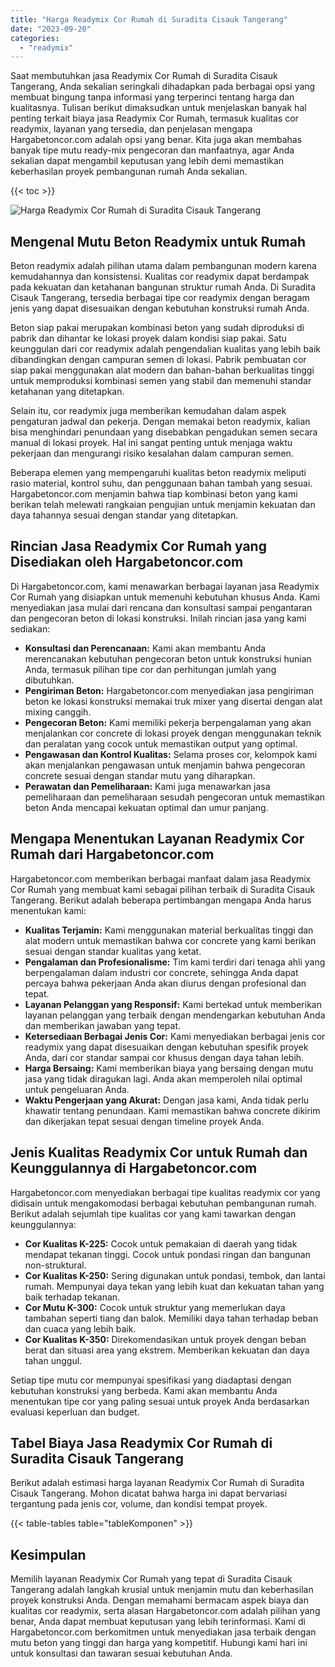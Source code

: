 ```yaml
---
title: "Harga Readymix Cor Rumah di Suradita Cisauk Tangerang"
date: "2023-09-20"
categories: 
  - "readymix"
---
```



Saat membutuhkan jasa Readymix Cor Rumah di Suradita Cisauk Tangerang, Anda sekalian seringkali dihadapkan pada berbagai opsi yang membuat bingung tanpa informasi yang terperinci tentang harga dan kualitasnya. Tulisan berikut dimaksudkan untuk menjelaskan banyak hal penting terkait biaya jasa Readymix Cor Rumah, termasuk kualitas cor readymix, layanan yang tersedia, dan penjelasan mengapa Hargabetoncor.com adalah opsi yang benar. Kita juga akan membahas banyak tipe mutu ready-mix pengecoran dan manfaatnya, agar Anda sekalian dapat mengambil keputusan yang lebih demi memastikan keberhasilan proyek pembangunan rumah Anda sekalian.

{{< toc >}}

![Harga Readymix Cor Rumah di Suradita Cisauk Tangerang](https://hargareadymixid.github.io/hbc/readymix-hbc%20(36).png)

## Mengenal Mutu Beton Readymix untuk Rumah

Beton readymix adalah pilihan utama dalam pembangunan modern karena kemudahannya dan konsistensi. Kualitas cor readymix dapat berdampak pada kekuatan dan ketahanan bangunan struktur rumah Anda. Di Suradita Cisauk Tangerang, tersedia berbagai tipe cor readymix dengan beragam jenis yang dapat disesuaikan dengan kebutuhan konstruksi rumah Anda.

Beton siap pakai merupakan kombinasi beton yang sudah diproduksi di pabrik dan dihantar ke lokasi proyek dalam kondisi siap pakai. Satu keunggulan dari cor readymix adalah pengendalian kualitas yang lebih baik dibandingkan dengan campuran semen di lokasi. Pabrik pembuatan cor siap pakai menggunakan alat modern dan bahan-bahan berkualitas tinggi untuk memproduksi kombinasi semen yang stabil dan memenuhi standar ketahanan yang ditetapkan.

Selain itu, cor readymix juga memberikan kemudahan dalam aspek pengaturan jadwal dan pekerja. Dengan memakai beton readymix, kalian bisa menghindari penundaan yang disebabkan pengadukan semen secara manual di lokasi proyek. Hal ini sangat penting untuk menjaga waktu pekerjaan dan mengurangi risiko kesalahan dalam campuran semen.

Beberapa elemen yang mempengaruhi kualitas beton readymix meliputi rasio material, kontrol suhu, dan penggunaan bahan tambah yang sesuai. Hargabetoncor.com menjamin bahwa tiap kombinasi beton yang kami berikan telah melewati rangkaian pengujian untuk menjamin kekuatan dan daya tahannya sesuai dengan standar yang ditetapkan.

## Rincian Jasa Readymix Cor Rumah yang Disediakan oleh Hargabetoncor.com

Di Hargabetoncor.com, kami menawarkan berbagai layanan jasa Readymix Cor Rumah yang disiapkan untuk memenuhi kebutuhan khusus Anda. Kami menyediakan jasa mulai dari rencana dan konsultasi sampai pengantaran dan pengecoran beton di lokasi konstruksi. Inilah rincian jasa yang kami sediakan:

- **Konsultasi dan Perencanaan:** Kami akan membantu Anda merencanakan kebutuhan pengecoran beton untuk konstruksi hunian Anda, termasuk pilihan tipe cor dan perhitungan jumlah yang dibutuhkan.
- **Pengiriman Beton:** Hargabetoncor.com menyediakan jasa pengiriman beton ke lokasi konstruksi memakai truk mixer yang disertai dengan alat mixing canggih.
- **Pengecoran Beton:** Kami memiliki pekerja berpengalaman yang akan menjalankan cor concrete di lokasi proyek dengan menggunakan teknik dan peralatan yang cocok untuk memastikan output yang optimal.
- **Pengawasan dan Kontrol Kualitas:** Selama proses cor, kelompok kami akan menjalankan pengawasan untuk menjamin bahwa pengecoran concrete sesuai dengan standar mutu yang diharapkan.
- **Perawatan dan Pemeliharaan:** Kami juga menawarkan jasa pemeliharaan dan pemeliharaan sesudah pengecoran untuk memastikan beton Anda mencapai kekuatan optimal dan umur panjang.

## Mengapa Menentukan Layanan Readymix Cor Rumah dari Hargabetoncor.com

Hargabetoncor.com memberikan berbagai manfaat dalam jasa Readymix Cor Rumah yang membuat kami sebagai pilihan terbaik di Suradita Cisauk Tangerang. Berikut adalah beberapa pertimbangan mengapa Anda harus menentukan kami:

- **Kualitas Terjamin:** Kami menggunakan material berkualitas tinggi dan alat modern untuk memastikan bahwa cor concrete yang kami berikan sesuai dengan standar kualitas yang ketat.
- **Pengalaman dan Profesionalisme:** Tim kami terdiri dari tenaga ahli yang berpengalaman dalam industri cor concrete, sehingga Anda dapat percaya bahwa pekerjaan Anda akan diurus dengan profesional dan tepat.
- **Layanan Pelanggan yang Responsif:** Kami bertekad untuk memberikan layanan pelanggan yang terbaik dengan mendengarkan kebutuhan Anda dan memberikan jawaban yang tepat.
- **Ketersediaan Berbagai Jenis Cor:** Kami menyediakan berbagai jenis cor readymix yang dapat disesuaikan dengan kebutuhan spesifik proyek Anda, dari cor standar sampai cor khusus dengan daya tahan lebih.
- **Harga Bersaing:** Kami memberikan biaya yang bersaing dengan mutu jasa yang tidak diragukan lagi. Anda akan memperoleh nilai optimal untuk pengeluaran Anda.
- **Waktu Pengerjaan yang Akurat:** Dengan jasa kami, Anda tidak perlu khawatir tentang penundaan. Kami memastikan bahwa concrete dikirim dan dikerjakan tepat sesuai dengan timeline proyek Anda.

## Jenis Kualitas Readymix Cor untuk Rumah dan Keunggulannya di Hargabetoncor.com

Hargabetoncor.com menyediakan berbagai tipe kualitas readymix cor yang didisain untuk mengakomodasi berbagai kebutuhan pembangunan rumah. Berikut adalah sejumlah tipe kualitas cor yang kami tawarkan dengan keunggulannya:

- **Cor Kualitas K-225:** Cocok untuk pemakaian di daerah yang tidak mendapat tekanan tinggi. Cocok untuk pondasi ringan dan bangunan non-struktural.
- **Cor Kualitas K-250:** Sering digunakan untuk pondasi, tembok, dan lantai rumah. Mempunyai daya tekan yang lebih kuat dan kekuatan tahan yang baik terhadap tekanan.
- **Cor Mutu K-300:** Cocok untuk struktur yang memerlukan daya tambahan seperti tiang dan balok. Memiliki daya tahan terhadap beban dan cuaca yang lebih baik.
- **Cor Kualitas K-350:** Direkomendasikan untuk proyek dengan beban berat dan situasi area yang ekstrem. Memberikan kekuatan dan daya tahan unggul.

Setiap tipe mutu cor mempunyai spesifikasi yang diadaptasi dengan kebutuhan konstruksi yang berbeda. Kami akan membantu Anda menentukan tipe cor yang paling sesuai untuk proyek Anda berdasarkan evaluasi keperluan dan budget.

## Tabel Biaya Jasa Readymix Cor Rumah di Suradita Cisauk Tangerang

Berikut adalah estimasi harga layanan Readymix Cor Rumah di Suradita Cisauk Tangerang. Mohon dicatat bahwa harga ini dapat bervariasi tergantung pada jenis cor, volume, dan kondisi tempat proyek.

{{< table-tables table="tableKomponen" >}}

## Kesimpulan

Memilih layanan Readymix Cor Rumah yang tepat di Suradita Cisauk Tangerang adalah langkah krusial untuk menjamin mutu dan keberhasilan proyek konstruksi Anda. Dengan memahami bermacam aspek biaya dan kualitas cor readymix, serta alasan Hargabetoncor.com adalah pilihan yang benar, Anda dapat membuat keputusan yang lebih terinformasi. Kami di Hargabetoncor.com berkomitmen untuk menyediakan jasa terbaik dengan mutu beton yang tinggi dan harga yang kompetitif. Hubungi kami hari ini untuk konsultasi dan tawaran sesuai kebutuhan Anda.

